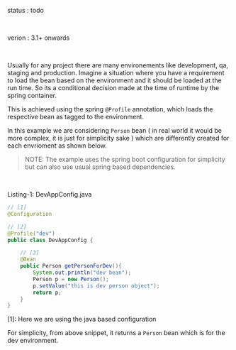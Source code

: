 status : todo

<br>

verion : 3.1+ onwards 

<br>

Usually for any project there are many environements like development, qa, staging and production. Imagine a situation where you have a requirement to load the bean based on the environment and it should be loaded at the run time. So its a conditional decision made at the time of runtime by the spring container. 

This is achieved using the spring `@Profile` annotation, which loads the respective bean as tagged to the environment. 

In this example we are considering `Person` bean ( in real world it would be more complex, it is just for simplicity sake ) which are differently created for each envrioment as shown below. 

<blockquote>
	NOTE: The example uses the spring boot configuration for simplicity but can also use usual spring based dependencies. 
</blockquote>

<br>

Listing-1: DevAppConfig.java

~~~java
// [1]
@Configuration

// [2]
@Profile("dev")
public class DevAppConfig {

    // [3]
	@Bean
	public Person getPersonForDev(){		
		System.out.println("dev bean");
		Person p = new Person();
		p.setValue("this is dev person object");
		return p;
	}
}
~~~

[1]: Here we are using the java based configuration

For simplicity, from above snippet, it returns a `Person` bean which is for the dev environment.





